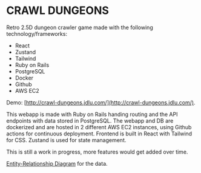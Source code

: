 # CRAWL DUNGEONS

Retro 2.5D dungeon crawler game made with the following technology/frameworks:

- React
- Zustand
- Tailwind
- Ruby on Rails
- PostgreSQL
- Docker
- Github
- AWS EC2

Demo: [http://crawl-dungeons.jdlu.com/](http://crawl-dungeons.jdlu.com/).

This webapp is made with Ruby on Rails handing routing and the API endpoints with data stored in PostgreSQL. The webapp and DB are dockerized and are hosted in 2 different AWS EC2 instances, using Github actions for continuous deployment. Frontend is built in React with Tailwind for CSS. Zustand is used for state management.

This is still a work in progress, more features would get added over time.

[Entity-Relationship Diagram](http://crawl-dungeons.jdlu.com/images/crawl-dungeons-erd.png) for the data.
